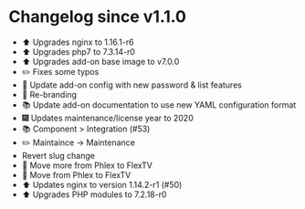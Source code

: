 # Changelog since v1.1.0
- :arrow_up: Upgrades nginx to 1.16.1-r6 
- :arrow_up: Upgrades php7 to 7.3.14-r0 
- :arrow_up: Upgrades add-on base image to v7.0.0 
- :pencil2: Fixes some typos 
- :hammer: Update add-on config with new password & list features 
- :hammer: Re-branding 
- :books: Update add-on documentation to use new YAML configuration format 
- :fireworks: Updates maintenance/license year to 2020 
- :books: Component > Integration (#53) 
- :pencil2: Maintaince -> Maintenance 
- Revert slug change 
- 🔨 Move more from Phlex to FlexTV 
- 🔨 Move from Phlex to FlexTV 
- :arrow_up: Updates nginx to version 1.14.2-r1 (#50) 
- ⬆️ Upgrades PHP modules to 7.2.18-r0 
